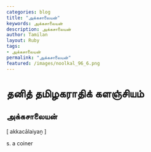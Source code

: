 ```yaml
---  
categories: blog  
title: "அக்கசாலையன்"
keywords: அக்கசாலையன்  
description: அக்கசாலையன்
author: Tamilan  
layout: Ruby  
tags:     
- அக்கசாலையன்
permalink: "அக்கசாலையன்"  
featured: /images/noolkal_96_6.png  
--- 
```

# தனித் தமிழகராதிக் களஞ்சியம்
## அக்கசாலையன்

[ akkacālaiyaṉ ]  
  
s. a coiner